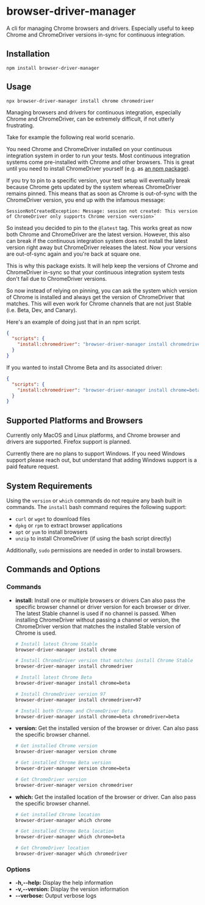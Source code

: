 # browser-driver-manager
A cli for managing Chrome browsers and drivers. Especially useful to keep Chrome and ChromeDriver versions in-sync for continuous integration.

## Installation

```terminal
npm install browser-driver-manager
```

## Usage

```terminal
npx browser-driver-manager install chrome chromedriver
```

Managing browsers and drivers for continuous integration, especially Chrome and ChromeDriver, can be extremely difficult, if not utterly frustrating.

Take for example the following real world scenario. 

You need Chrome and ChromeDriver installed on your continuous integration system in order to run your tests. Most continuous integration systems come pre-installed with Chrome and other browsers. This is great until you need to install ChromeDriver yourself (e.g. as [an npm package](https://www.npmjs.com/package/chromedriver)).

If you try to pin to a specific version, your test setup will eventually break because Chrome gets updated by the system whereas ChromeDriver remains pinned. This means that as soon as Chrome is out-of-sync with the ChromeDriver version, you end up with the infamous message:

```terminal
SessionNotCreatedException: Message: session not created: This version of ChromeDriver only supports Chrome version <version>`
```

So instead you decided to pin to the `@latest` tag. This works great as now both Chrome and ChromeDriver are the latest version. However, this also can break if the continuous integration system does not install the latest version right away but ChromeDriver releases the latest. Now your versions are out-of-sync again and you're back at square one.

This is why this package exists. It will help keep the versions of Chrome and ChromeDriver in-sync so that your continuous integration system tests don't fail due to ChromeDriver versions. 

So now instead of relying on pinning, you can ask the system which version of Chrome is installed and always get the version of ChromeDriver that matches. This will even work for Chrome channels that are not just Stable (i.e. Beta, Dev, and Canary).

Here's an example of doing just that in an npm script.

```json
{
  "scripts": {
    "install:chromedriver": "browser-driver-manager install chromedriver"
  }
}
```

If you wanted to install Chrome Beta and its associated driver:

```json
{
  "scripts": {
    "install:chromedriver": "browser-driver-manager install chrome=beta chromedriver=beta"
  }
}
```

## Supported Platforms and Browsers

Currently only MacOS and Linux platforms, and Chrome browser and drivers are supported. Firefox support is planned. 

Currently there are no plans to support Windows. If you need Windows support please reach out, but understand that adding Windows support is a paid feature request.

## System Requirements

Using the `version` or `which` commands do not require any bash built in commands. The `install` bash command requires the following support:

- `curl` or `wget` to download files
- `dpkg` or `rpm` to extract browser applications
- `apt` or `yum` to install browsers
- `unzip` to install ChromeDriver (if using the bash script directly)

Additionally, `sudo` permissions are needed in order to install browsers.

## Commands and Options

### Commands

- **install:** 
    Install one or multiple browsers or drivers Can also pass the specific browser channel or driver version for each browser or driver. The latest Stable channel is used if no channel is passed. When installing ChromeDriver without passing a channel or version, the ChromeDriver version that matches the installed Stable version of Chrome is used.

    ```bash
    # Install latest Chrome Stable
    browser-driver-manager install chrome

    # Install ChromeDriver version that matches install Chrome Stable
    browser-driver-manager install chromedriver    

    # Install latest Chrome Beta
    browser-driver-manager install chrome=beta

    # Install ChromeDriver version 97
    browser-driver-manager install chromedriver=97

    # Install both Chrome and ChromeDriver Beta
    browser-driver-manager install chrome=beta chromedriver=beta
    ```

- **version:** 
    Get the installed version of the browser or driver. Can also pass the specific browser channel.

    ```bash
    # Get installed Chrome version
    browser-driver-manager version chrome

    # Get installed Chrome Beta version
    browser-driver-manager version chrome=beta

    # Get ChromeDriver version
    browser-driver-manager version chromedriver
    ```

- **which:** 
    Get the installed location of the browser or driver. Can also pass the specific browser channel.

    ```bash
    # Get installed Chrome location
    browser-driver-manager which chrome

    # Get installed Chrome Beta location
    browser-driver-manager which chrome=beta

    # Get ChromeDriver location
    browser-driver-manager which chromedriver
    ```

### Options

- **-h,--help:** Display the help information
- **-v,--version:** Display the version information
- **--verbose:** Output verbose logs

